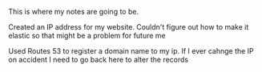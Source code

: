 This is where my notes are going to be.

Created an IP address for my website. Couldn't figure out how to make it elastic so that might be a problem for future me

Used Routes 53 to register a domain name to my ip. If I ever cahnge the IP on accident I need to go back here to alter the records
